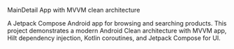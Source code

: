 MainDetail App with MVVM clean architecture

A Jetpack Compose Android app for browsing and searching products. This project demonstrates a modern Android Clean architecture with MVVM app, 
Hilt dependency injection, Kotlin coroutines, and Jetpack Compose for UI.
